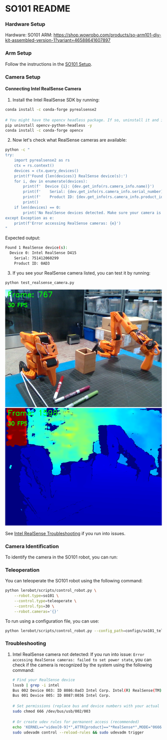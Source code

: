 # SO101 README

### Hardware Setup

Hardware: SO101 ARM: 
https://shop.wowrobo.com/products/so-arm101-diy-kit-assembled-version-1?variant=46588641607897

### Arm Setup
Follow the instructions in the [SO101 Setup](/examples/12_use_so101.md).

### Camera Setup

#### Connecting Intel RealSense Camera

1. Install the Intel RealSense SDK by running:
```bash
conda install -c conda-forge pyrealsense2

# You might have the opencv headless package. If so, uninstall it and install the full opencv package:
pip uninstall opencv-python-headless -y
conda install -c conda-forge opencv
```

2. Now let's check what RealSense cameras are available:
```bash
python -c "
try:
    import pyrealsense2 as rs
    ctx = rs.context()
    devices = ctx.query_devices()
    print(f'Found {len(devices)} RealSense device(s):')
    for i, dev in enumerate(devices):
        print(f'  Device {i}: {dev.get_info(rs.camera_info.name)}')
        print(f'    Serial: {dev.get_info(rs.camera_info.serial_number)}')
        print(f'    Product ID: {dev.get_info(rs.camera_info.product_id)}')
        print()
    if len(devices) == 0:
        print('No RealSense devices detected. Make sure your camera is connected.')
except Exception as e:
    print(f'Error accessing RealSense cameras: {e}')
"
```
Expected output:
```bash
Found 1 RealSense device(s):
  Device 0: Intel RealSense D415
    Serial: 751412060299
    Product ID: 0AD3
```

3. If you see your RealSense camera listed, you can test it by running:
```bash
python test_realsense_camera.py
```

![Color Image](/media/realsense/RealSense%20-%20Color%20View_screenshot_07.09.2025.png)
![Color Image](/media/realsense/RealSense%20-%20Depth%20View_screenshot_07.09.2025.png)

See [Intel RealSense Troubleshooting](#troubleshooting) if you run into issues.

### Camera Identification
To identify the camera in the SO101 robot, you can run:


### Teleoperation

You can teleoperate the SO101 robot using the following command:
```bash
python lerobot/scripts/control_robot.py \
    --robot.type=so101 \
    --control.type=teleoperate \
    --control.fps=30 \
    --robot.cameras='{}'
```

To run using a configuration file, you can use:
```bash
python lerobot/scripts/control_robot.py --config_path=configs/so101_teleop.json
```

### Troubleshooting
1. Intel RealSense camera not detected: If you run into issue: `Error accessing RealSense cameras: failed to set power state`, you can check if the camera is recognized by the system using the following command:

   ```bash
   # Find your RealSense device
   lsusb | grep -i intel
   Bus 002 Device 003: ID 8086:0ad3 Intel Corp. Intel(R) RealSense(TM) 415
   Bus 001 Device 005: ID 8087:0036 Intel Corp. 

   # Set permissions (replace bus and device numbers with your actual values)
   sudo chmod 666 /dev/bus/usb/002/003

   # Or create udev rules for permanent access (recommended)
   echo 'KERNEL=="video[0-9]*",ATTR{product}=="*RealSense*",MODE="0666"' | sudo tee /etc/udev/rules.d/99-realsense-libusb.rules
   sudo udevadm control --reload-rules && sudo udevadm trigger
   ```

